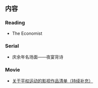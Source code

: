 ## 内容

### Reading 
- The Economist

### Serial
- 庆余年名场面——夜宴背诗

### Movie
- [关于平权运动的影视作品清单（持续补充）](https://www.douban.com/note/685312116/)
